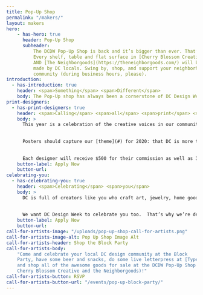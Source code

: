 ```yaml
---
title: Pop-Up Shop
permalink: "/makers/"
layout: makers
hero:
    - has-hero: true
      header: Pop-Up Shop
      subheader:
          The DCDW Pop-Up Shop is back and it’s bigger than ever. That’s right.
          Every shelf, table and flat surface in [Cherry Blossom Creative](http://www.cherryblossomworkshop.com/)
          AND [The Neighborgoods](https://theneighborgoods.com/) will be stocked with items
          made by DC locals. Swing by, shop, and support your neighborhood maker and creative
          community (during business hours, please).
introduction:
  - has-introduction: true
    header: <span>Something</span> <span>Different</span>
    body: The Pop-Up shop has always been a cornerstone of DC Design Week. It’s how we feature and support talented creators – from ceramicists to illustrators –  across the DMV. With our virtual approach to DC Design Week this year comes a unique opportunity to celebrate makers and infuse the infectious DIY energy into every element of the week. Read on for ways that you can participate!
print-designers:
  - has-print-designers: true
    header: <span>Calling</span> <span>all</span> <span>print</span> <span>designers</span> <span>!</span>
    body: >
      This year is a celebration of the creative voices in our community. We want to hear yours. We’re commissioning up to five designers to design an 11x17 poster that we’ll print and sell along with our DCDW 2020 merch at an online shop hosted by [To Be Determined]. 
      
      
      Posters should capture our [theme](#) for 2020: that DC is more than the politics we’re known for — that we know our home city and region to be more diverse, vibrant, and innovative than people could possibly imagine. Having a final design isn’t required to apply! In your application, include a link to your portfolio (or anywhere we can get a sense of your style). You’ll have plenty of time to execute your design if and when you’re selected.
      
      
      Each designer will receive $500 for their commission as well as 30% of all proceeds from sales of their design. Designers will be selected by a committee of volunteers, including Torie Partridge, Jodi Kostelnik, ABC, and XYZ. We’ll let you know if you’ve been selected by 8/6 Final designs must be submitted by 8/30.
    button-label: Apply Now
    button-url:
celebrating-you:
  - has-celebrating-you: true
    header: <span>Celebrating</span> <span>you</span>
    body: >
      DC is full of creators like you who craft art, jewelry, home goods, ceramics, furniture, chocolate, stationery, leather goods, clothing, buttons, and more. Whether you do this for a living, as a side hustle, or as a hobby, we see you. We’re thrilled you’re part of the creative energy in the DMV. 
      
      
      We want DC Design Week to celebrate you too.  That’s why we’re dedicating a section of our site to celebrating the makers of our region. Whether you have an online shop or brick-and-mortar, we want to show the world the amazing things you make. If you’re interested, apply below by [DATE] and include a sample photo of your product and a link you’d like to include on our site.
    button-label: Apply Now
    button-url: 
call-for-artists-image: "/uploads/pop-up-shop-call-for-artists.png"
call-for-artists-image-alt: Pop Up Shop Image Alt
call-for-artists-header: Shop the Block Party
call-for-artists-body:
    "Come and celebrate your local DC design community at the Block
    Party, have some beer and snacks, do some live letterpress at [Typecase Industries](http://www.typecaseindustries.com/),
    and shop all of the awesome goods for sale at the DCDW Pop-Up Shop (found inside
    Cherry Blossom Creative and the Neighborgoods)!"
call-for-artists-button: RSVP
call-for-artists-button-url: "/events/pop-up-block-party/"
---
```


